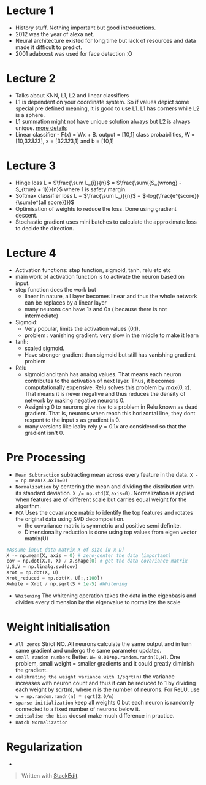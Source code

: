 
# Lecture 1

- History stuff. Nothing important but good introductions.
- 2012 was the year of alexa net. 
- Neural architecture existed for long time but lack of resources and data made it difficult to predict.
- 2001 adaboost was used for face detection :O 

# Lecture 2
- Talks about KNN, L1, L2 and linear classifiers
- L1 is dependent on your coordinate system. So if values depict some special pre defined meaning, it is good to use L1. L1 has corners while L2 is a sphere.
- L1 summation might not have unique solution always but L2 is always unique. [more details](https://stats.stackexchange.com/questions/363144/why-does-the-l2-norm-loss-have-a-unique-solution-and-the-l1-norm-loss-have-possi)
- Linear classifier - F(x) = Wx + B. output = [10,1] class probabilities, W = [10,32*32*3], x = [32*32*3,1] and b = [10,1]


# Lecture 3
- Hinge loss L = $\frac{\sum L_{i}}{n}$ = $\frac{\sum({S_{wrong} - S_{true} + 1})}{n}$ where 1 is safety margin. 
- Softmax classifier loss L = $\frac{\sum L_i}{n}$ = $-log(\frac{e^{score}}{\sum{e^{all score}}})$ 
- Optimisation of weights to reduce the loss. Done using gradient  descent.
- Stochastic gradient uses mini batches to calculate the approximate loss to decide the direction.

# Lecture 4
- Activation functions: step function, sigmoid, tanh, relu etc etc
- main work of activation function is to activate the neuron based on input. 
- step function does the work but 
	- linear in nature, all layer becomes linear and thus the whole network can be replaces by a linear layer
	- many neurons can have 1s and 0s ( because there is not intermediate)
- Sigmoid:
	- Very popular, limits the activation values (0,1).
	- problem : vanishing gradient. very slow in the middle to make it learn
- tanh:
	- scaled sigmoid.
	- Have stronger gradient than sigmoid but still has vanishing gradient problem
- Relu
	- sigmoid and tanh has analog values. That means each neuron contributes to the activation of next layer. Thus, it becomes computationally expensive. Relu solves this problem by $max(0,x)$. That means it is never negative and thus reduces the density of network by making negative neurons 0.
	- Assigning 0 to neurons give rise to a problem in Relu known as dead gradient. That is, neurons when reach this horizontal line, they dont respont to the input x as gradient is 0. 
	- many versions like leaky rely $y = 0.1x$ are considered so that the gradient isn't 0.

# Pre Processing

- `Mean Subtraction` subtracting mean across every feature in the data. `X -= np.mean(X,axis=0)`
- `Normalization` by centering the mean and dividing the distribution with its standard deviation. `X /= np.std(X,axis=0)`. Normalization is applied when features are of different scale but carries equal weight for the algorithm.
- `PCA` Uses the covariance matrix to identify the top features and rotates the original data using SVD decomposition.
	- the covariance matrix is symmetric and positive semi definite.
	- Dimensionality reduction is done using top values from eigen vector matrix(U)
```python
#Assume input data matrix X of size [N x D]
X -= np.mean(X, axis = 0) # zero-center the data (important)
cov = np.dot(X.T, X) / X.shape[0] # get the data covariance matrix
U,S,V = np.linalg.svd(cov)
Xrot = np.dot(X, U)
Xrot_reduced = np.dot(X, U[:,:100])
Xwhite = Xrot / np.sqrt(S + 1e-5) #Whitening
```
-	`Whitening` The whitening operation takes the data in the eigenbasis and divides every dimension by the eigenvalue to normalize the scale

# Weight initialisation

- `All zeros` Strict NO. All neurons calculate the same output and in turn same gradient and undergo the same parameter updates.
- `small random numbers` Better. `W= 0.01*np.random.randn(D,H)`. One problem, small weight = smaller gradients and it could greatly diminish the gradient.
- `calibrating the weight variance with 1/sqrt(n)` the variance increases with neuron count and thus it can be reduced to 1 by dividing each weight by sqrt(n), where n is the number of neurons. For ReLU, use  `w = np.random.randn(n) * sqrt(2.0/n)`
- `sparse initialization` keep all weights 0 but each neuron is randomly connected to a fixed number of neurons below it.
- `initialise the bias` doesnt make much difference in practice.
- `Batch Normalization`

# Regularization
-	


> Written with [StackEdit](https://stackedit.io/).
<!--stackedit_data:
eyJoaXN0b3J5IjpbMTc2NTM1ODg0OCwtMjE2MTA2NTM0LDYyMD
M4MTU2NCwtMTI0ODQyMjkzOCw0OTIzNTYxMTEsNTk2ODMyMjQy
LDg2MTg4OTI5MCwxMTY2OTE2MDMxLC03OTIxMzAxMjMsLTk0OD
g2MzE5OCw5Mjg2NzA2NTMsMTMwNTMzNDU3MSwtNDM4MTg5ODI1
LDIzNTk4MDE1NSwyMTAzNjE0Mzg5XX0=
-->